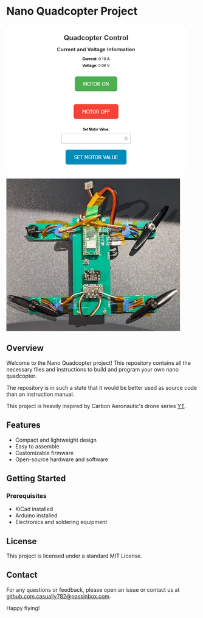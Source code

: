 # Nano Quadcopter Project

<img src="assets/20241031-running-page.png" alt="Web browser interface" height="400">
<img src="assets/20241031-quadcopter-cropped.jpg" alt="Nano Quadcopter" height="400">

## Overview

Welcome to the Nano Quadcopter project! This repository contains all the necessary files and instructions to build and program your own nano quadcopter.

The repository is in such a state that it would be better used as source code than an instruction manual.

This project is heavily inspired by Carbon Aeronautic's drone series [YT](https://www.youtube.com/@carbonaeronautics).

## Features

- Compact and lightweight design
- Easy to assemble
- Customizable firmware
- Open-source hardware and software

## Getting Started

### Prerequisites

- KiCad installed
- Arduino installed
- Electronics and soldering equipment

## License

This project is licensed under a standard MIT License.

## Contact

For any questions or feedback, please open an issue or contact us at [github.com.casually782@passinbox.com](mailto:github.com.casually782@passinbox.com).

Happy flying!
